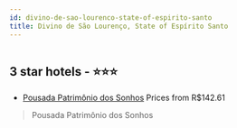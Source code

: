 ```yaml
---
id: divino-de-sao-lourenco-state-of-espirito-santo
title: Divino de São Lourenço, State of Espírito Santo
---
```


<center><img src="https://static.hotelurbano.com/reservas/prod0/18/18207/5e3c1929133a8_pousada-patrimonio-dos-sonhos.jpg" alt="" /></center>


##  3 star hotels - ⭐️⭐️⭐️

-    [Pousada Patrimônio dos Sonhos](https://us.hurb.com/hotels/divino-de-sao-lourenco/pousada-patrimonio-dos-sonhos-18207?cmp=18055) Prices from R$142.61
   > Pousada Patrimônio dos Sonhos
